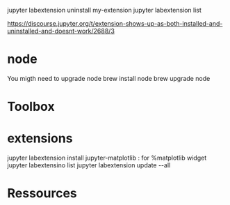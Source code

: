 
jupyter labextension uninstall my-extension
jupyter labextension list



https://discourse.jupyter.org/t/extension-shows-up-as-both-installed-and-uninstalled-and-doesnt-work/2688/3



# node
You migth need to upgrade node
brew install node
brew upgrade node


# Toolbox

# extensions
jupyter labextension install jupyter-matplotlib : for %matplotlib widget
jupyter labextensino list
jupyter labextension update --all


# Ressources 
